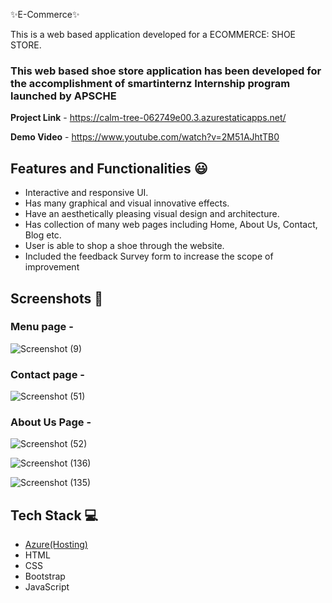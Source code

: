 ✨E-Commerce✨

This is a web based application developed for a  ECOMMERCE: SHOE STORE.

### This web based shoe store application has been developed for the accomplishment of smartinternz Internship program launched by APSCHE


**Project Link** - https://calm-tree-062749e00.3.azurestaticapps.net/


**Demo Video** -  https://www.youtube.com/watch?v=2M51AJhtTB0

## Features and Functionalities 😃

- Interactive and responsive UI.
- Has many graphical and visual innovative effects.
- Have an aesthetically pleasing visual design and architecture.
- Has collection of many web pages including Home, About Us, Contact, Blog etc.
- User is able to shop a shoe through the website.
- Included the feedback Survey form to increase the scope of improvement 

## Screenshots 📸

### Menu page -
![Screenshot (9)](https://github.com/BHOOMIREDDYBHARGAVREDDY/shoes23/assets/111232373/5c709b69-204d-4605-b918-d12d25bca141)

### Contact page -
![Screenshot (51)](https://github.com/BHOOMIREDDYBHARGAVREDDY/shoes23/assets/111232373/7eca7f79-86d9-41ff-87ff-c0030a6ebf86) 

### About Us Page -
![Screenshot (52)](https://github.com/BHOOMIREDDYBHARGAVREDDY/shoes23/assets/111232373/f85f1ef8-6a4c-4f96-958b-e40c6d6b114e)

![Screenshot (136)](https://github.com/BHOOMIREDDYBHARGAVREDDY/shoes23/assets/111232373/24e3be89-cedd-4d01-81a4-666329630db7)

![Screenshot (135)](https://github.com/BHOOMIREDDYBHARGAVREDDY/shoes23/assets/111232373/a6b4d757-12b5-4c67-8d47-7b06c22c360a)




## Tech Stack 💻

- [Azure(Hosting)](https://azure.microsoft.com/en-in/features/azure-portal/)
- HTML
- CSS
- Bootstrap
- JavaScript
